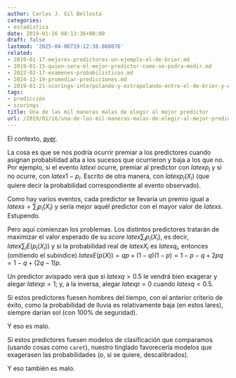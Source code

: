 ```yaml
---
author: Carlos J. Gil Bellosta
categories:
- estadística
date: 2019-01-16 08:13:36+00:00
draft: false
lastmod: '2025-04-06T19:12:38.868076'
related:
- 2019-01-17-mejores-predictores-un-ejemplo-el-de-brier.md
- 2019-01-15-quien-sera-el-mejor-predictor-como-se-podra-medir.md
- 2022-02-17-examenes-probabilisticos.md
- 2024-12-19-promediar-predicciones.md
- 2019-01-21-scorings-interpolando-y-extrapolando-entre-el-de-brier-y-el-lineal.md
tags:
- predicción
- scorings
title: Una de las mil maneras malas de elegir al mejor predictor
url: /2019/01/16/una-de-las-mil-maneras-malas-de-elegir-al-mejor-predictor/
---
```


El contexto, [ayer](https://datanalytics.com/2019/01/15/quien-sera-el-mejor-predictor-como-se-podra-medir/).

La cosa es que se nos podría ocurrir premiar a los predictores cuando asignan probabilidad alta a los sucesos que ocurrieron y baja a los que no. Por ejemplo, si el evento $latex i$ ocurre, premiar al predictor con $latex p_i$ y si no ocurre, con $latex 1 - p_i$. Escrito de otra manera, con $latex p_i(X_i)$ (que quiere decir la probabilidad correspondiente al evento observado).

Como hay varios eventos, cada predictor se llevaría un premio igual a $latex s = \sum_i p_i(X_i)$ y sería mejor aquél predictor con el mayor valor de $latex s$. Estupendo.

Pero aquí comienzan los problemas. Los distintos predictores tratarán de maximizar el valor esperado de su _score_ $latex \sum_i p_i(X_i)$, es decir, $latex \sum_i E(p_i(X_i))$ y si la probabilidad real de $latex X_i$ es $latex q_i$, entonces (omitiendo el subíndice) $latex E(p(X)) = q p + (1-q) (1 - p) = 1 - p - q + 2pq = 1 - q + (2q - 1)p$.

Un predictor avispado verá que si $latex q > 0.5$ le vendrá bien exagerar y alegar $latex p = 1$; y, a la inversa, alegar $latex p=0$ cuando $latex q < 0.5$.

Si  estos predictores fuesen hombres del tiempo, con el anterior criterio de éxito, como la probabilidad de lluvia es relativamente baja (en estos lares), siempre darían sol (con 100% de seguridad).

Y eso es malo.

Si estos predictores fuesen modelos de clasificación que comparamos (usando cosas como `caret`), nuestro tinglado favorecería modelos que exagerasen las probabilidades (o, si se quiere, descalibrados).

Y eso también es malo.